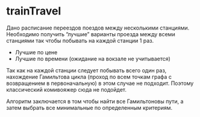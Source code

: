 # trainTravel
Дано расписание переездов поездов между несколькими станциями. Необходимо получить “лучшие” варианты проезда между всеми станциями так чтобы побывать на каждой станции 1 раз.
 - Лучшие по цене
 - Лучшие по времени (ожидание на вокзале не учитывается)

Так как на каждой станции следует побывать всего один раз, нахождение Гамильтова цикла (проход по всем точкам графа с возвращением в первоначальную) в этом случае не подходит. Поэтому классический комивояжер сюда не подойдет.

Алгоритм заключается в том чтобы найти все Гамильтоновы пути, а затем выбрать все минимальные по определенным критериям.

